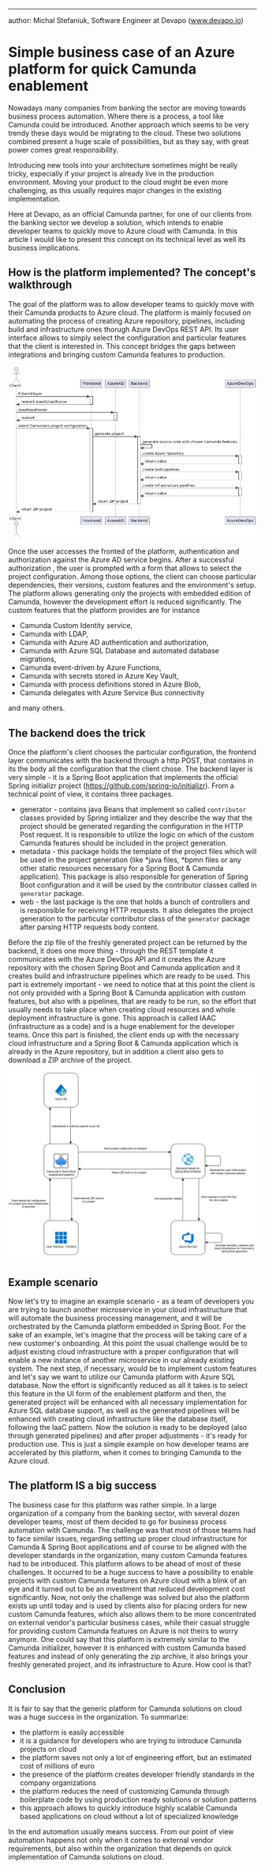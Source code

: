 ---
author: Michal Stefaniuk, Software Engineer at Devapo (www.devapo.io)

# Simple business case of an Azure platform for quick Camunda enablement
Nowadays many companies from banking the sector are moving towards business process automation. 
Where there is a process, a tool like Camunda could be introduced. 
Another approach which seems to be very trendy these days would be migrating to the cloud. These two solutions combined
present a huge scale of possibilities, but as they say, with great power comes great responsibility.

Introducing new tools into your architecture sometimes might be really tricky, especially if your project is already live
in the production environment. Moving your product to the cloud might be even more challenging, as this usually requires
major changes in the existing implementation.

Here at Devapo, as an official Camunda partner, for one of our clients from the banking sector we develop a solution, which intends to enable developer
teams to quickly move to Azure cloud with Camunda. In this article I would like to present this concept on its technical level as well its business implications.

## How is the platform implemented? The concept's walkthrough
The goal of the platform was to allow developer teams to quickly move with their Camunda products to Azure cloud. The platform is mainly focused
on automating the process of creating Azure repository, pipelines, including build and infrastructure ones thorugh Azure DevOps REST API.
Its user interface allows to simply select the configuration and particular features that the client is interested in. This concept bridges the gaps
between integrations and bringing custom Camunda features to production.

![image info](./msc.png)

Once the user accesses the fronted of the platform, authentication and authorization against the Azure AD service begins. After a successful authorization
, the user is prompted with a form that allows to select the project configuration. Among those options, the client can choose particular dependencies, their versions, custom features and the environment's setup. The platform
allows generating only the projects with embedded edition of Camunda, however the development effort is reduced significantly. The custom
features that the platform provides are for instance

* Camunda Custom Identity service,
* Camunda with LDAP,
* Camunda with Azure AD authentication and authorization,
* Camunda with Azure SQL Database and automated database migrations,
* Camunda event-driven by Azure Functions,
* Camunda with secrets stored in Azure Key Vault,
* Camunda with process definitions stored in Azure Blob,
* Camunda delegates with Azure Service Bus connectivity

and many others.  


## The backend does the trick
Once the platform's client chooses the particular configuration, the frontend layer communicates with the backend through a http POST, that contains in its the body all the configuration that the client chose. The backend layer is very simple - it is a Spring Boot application that implements the official Spring initializr project (https://github.com/spring-io/initializr).
From a technical point of view, it contains three packages.
* generator - contains java Beans that implement so called `contributor` classes provided by Spring intializer and they describe the way that the 
  project should be generated regarding the configuration in the HTTP Post request. It is responsible to utilize the logic on which of the custom Camunda features should
  be included in the project generation.
* metadata - this package holds the template of the project files which will be used in the project generation (like *java files, *bpmn files or any other static resources necessary for a Spring Boot & Camunda application). This package is also
responsible for generation of Spring Boot configuration and it will be used by the contributor classes called in `generator` package.
* web - the last package is the one that holds a bunch of controllers and is responsible for receiving HTTP requests. It also delegates the project generation
to the particular contributor class of the `generator` package after parsing HTTP requests body content.
  
Before the zip file of the freshly generated project can be returned by the backend, it does one more thing - through the REST template it communicates with the Azure DevOps API
and it creates the Azure repository with the chosen Spring Boot and Camunda application and it creates build and infrastructure pipelines which are ready to be used. This part is
extremely important - we need to notice that at this point the client is not only provided with a Spring Boot & Camunda application with custom features, but
also with a pipelines, that are ready to be run, so the effort that usually needs to take place when creating cloud resources and whole deployment infrastructure is
gone. This approach is called IAAC (infrastructure as a code) and is a huge enablement for the developer teams. Once this part is finished,
the client ends up with the necessary cloud infrastructure and a Spring Boot & Camunda application which is already in the Azure repository,
but in addition a client also gets to download a ZIP archive of the project.

![image info](./azure_diagram.png)

## Example scenario

Now let's try to imagine an example scenario - as a team of developers you are trying to launch another microservice in your cloud infrastructure 
that will automate the business processing management, and it will be orchestrated by the Camunda platform embedded in Spring Boot. For the sake of an example, let's imagine
that the process will be taking care of a new customer's onboarding. At this point the usual challenge would be to adjust existing cloud infrastructure with a proper 
configuration that will enable a new instance of another microservice in our already existing system. The next step, if necessary, would be to implement custom features and let's say we want
to utilize our Camunda platform with Azure SQL database. Now the effort is significantly reduced as all it takes is to select this feature in the UI form of the enablement
platform and then, the generated project will be enhanced with all necessary implementation for Azure SQL database support, as well as the generated pipelines will be enhanced
with creating cloud infrastructure like the database itself, following the IaaC pattern. Now the solution is ready to be deployed (also through generated pipelines) and
after proper adjustments - it's ready for production use. This is just a simple example on how developer teams are accelerated by this platform,
when it comes to bringing Camunda to the Azure cloud.

## The platform IS a big success
  
The business case for this platform was rather simple. In a large organization of a company from the banking sector, with several dozen developer teams, most of them
decided to go for business process automation with Camunda. The challenge was that most of those teams had to face similar issues,
regarding setting up proper cloud infrastructure for Camunda & Spring Boot applications and of course to be aligned with the developer
standards in the organization, many custom Camunda features had to be introduced. This platform allows to be ahead of most of these
challenges. It occurred to be a huge success to have a possibility to enable projects with custom Camunda features on Azure cloud with a blink
of an eye and it turned out to be an investment that reduced development cost significantly. Now, not only the challenge was solved but also 
the platform exists up until today and is used by clients also for placing orders for new custom Camunda features, which also allows them to 
be more concentrated on external vendor's particular business cases, while their casual struggle for providing custom Camunda features on Azure is not 
theirs to worry anymore. One could say that this platform is extremely similar to the Camunda initializer,
however it is enhanced with custom Camunda based features and instead of only generating the zip archive, it
also brings your freshly generated project, and its infrastructure to Azure. How cool is that?

## Conclusion
It is fair to say that the generic platform for Camunda solutions on cloud was a huge success in the organization. To summarize:
* the platform is easily accessible
* it is a guidance for developers who are trying to introduce Camunda projects on cloud
* the platform saves not only a lot of engineering effort, but an estimated cost of millions of euro
* the presence of the platform creates developer friendly standards in the company organizations
* the platform reduces the need of customizing Camunda through boilerplate code by using production ready solutions or solution patterns
* this approach allows to quickly introduce highly scalable Camunda based applications on cloud without a lot of specialized knowledge

In the end automation usually means success. From our point of view automation happens not only when it comes to external vendor requirements,
but also within the organization that depends on quick implementation of Camunda solutions on cloud.